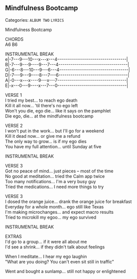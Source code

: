 ## Mindfulness Bootcamp  
Categories: `ALBUM TWO` `LYRICS`    
    
Mindfulness Bootcamp  
    
CHORDS    
A6  B6  
  
INSTRUMENTAL BREAK  
e|-7---9---10---x---x---4-----------------------------------|  
B|-7---9---9----9---7---4-----------------------------------|  
G|-6---8---10---9---6---4-----------------------------------|  
D|-7---9---9----8---7---6-----------------------------------|  
A|-0---x---x----9---x---7-----------------------------------|  
E|-x---0---9----x---7---0-----------------------------------|  
  
  
  
VERSE 1  
I tried my best... to reach ego death  
Kill it all now... 'til there's no ego left  
Won't you die, ego die... like it says on the pamphlet  
Die ego, die... at the mindfulness bootcamp  
  
VERSE 2  
I won't put in the work... but I'll go for a weekend  
Kill it dead now... or give me a refund  
The only way to grow... is if my ego dies  
You have my full attention... until Sunday at five  
  
INSTRUMENTAL BREAK  
  
VERSE 3  
Got no peace of mind... just pieces – most of the time  
No good at meditation... tried the Calm app twice  
Too many notifications... I'm a very busy guy  
Tried the medications... I need more things to try  
  
VERSE 3  
I dosed the orange juice... drank the orange juice for breakfast  
Everyday for a whole month... ego still like Texas  
I'm making microchanges... and expect macro results  
Tried to microkill my egoo... my ego survived  
  
INSTRUMENTAL BREAK  
  
  
  
  
EXTRAS  
I'd go to a group... if it were all about me  
I'd see a shrink... if they didn't talk about feelings  
  
When I meditate... I hear my ego laughin  
"What are you doing? You can't even sit still in traffic"  
  
Went and bought a sunlamp... still not happy or enlightened